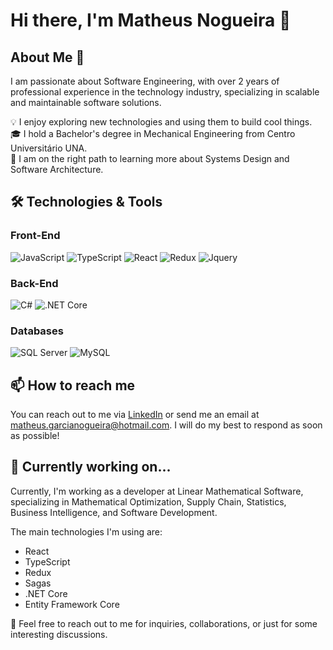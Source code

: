 # Hi there, I'm Matheus Nogueira 👋

## About Me 🚀
I am passionate about Software Engineering, with over 2 years of professional experience in the technology industry, specializing in scalable and maintainable software solutions. 

💡 I enjoy exploring new technologies and using them to build cool things.\
🎓 I hold a Bachelor's degree in Mechanical Engineering from Centro Universitário UNA.\
🌱 I am on the right path to learning more about Systems Design and Software Architecture.

## 🛠️ Technologies & Tools

### Front-End
![JavaScript](https://img.shields.io/badge/-JavaScript-000?&logo=JavaScript)
![TypeScript](https://img.shields.io/badge/-TypeScript-000?&logo=TypeScript)
![React](https://img.shields.io/badge/-React-000?&logo=React)
![Redux](https://img.shields.io/badge/-Redux-000?&logo=Redux)
![Jquery](https://img.shields.io/badge/-jquery-000?&logo=jquery)

### Back-End
![C#](https://img.shields.io/badge/-C%23-000?&logo=csharp)
![.NET Core](https://img.shields.io/badge/-.NET%20Core-000?&logo=.net)

### Databases
![SQL Server](https://img.shields.io/badge/-SQL%20Server-CC2927?&logo=Microsoft%20SQL%20Server&logoColor=white)
![MySQL](https://img.shields.io/badge/-MySQL-000?&logo=MySQL)

## 📫 How to reach me

You can reach out to me via [LinkedIn](https://www.linkedin.com/in/matheusgarcianogueira) or send me an email at matheus.garcianogueira@hotmail.com. I will do my best to respond as soon as possible!

## 🚧 Currently working on...
Currently, I'm working as a developer at Linear Mathematical Software, specializing in Mathematical Optimization, Supply Chain, Statistics, Business Intelligence, and Software Development.

The main technologies I'm using are:
- React
- TypeScript
- Redux 
- Sagas
- .NET Core
- Entity Framework Core
  
💬 Feel free to reach out to me for inquiries, collaborations, or just for some interesting discussions.
